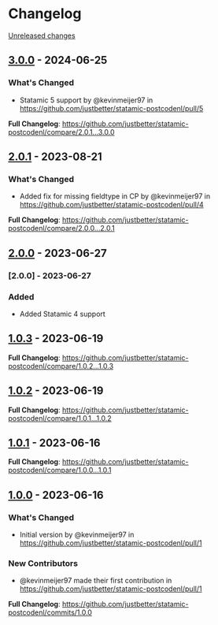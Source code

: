 # Changelog 

[Unreleased changes](https://github.com/justbetter/statamic-postcodenl/compare/3.0.0...master)
## [3.0.0](https://github.com/justbetter/statamic-postcodenl/releases/tag/3.0.0) - 2024-06-25

### What's Changed
* Statamic 5 support by @kevinmeijer97 in https://github.com/justbetter/statamic-postcodenl/pull/5


**Full Changelog**: https://github.com/justbetter/statamic-postcodenl/compare/2.0.1...3.0.0

## [2.0.1](https://github.com/justbetter/statamic-postcodenl/releases/tag/2.0.1) - 2023-08-21

### What's Changed
* Added fix for missing fieldtype in CP by @kevinmeijer97 in https://github.com/justbetter/statamic-postcodenl/pull/4


**Full Changelog**: https://github.com/justbetter/statamic-postcodenl/compare/2.0.0...2.0.1

## [2.0.0](https://github.com/justbetter/statamic-postcodenl/releases/tag/2.0.0) - 2023-06-27

### [2.0.0] - 2023-06-27

### Added

- Added Statamic 4 support

## [1.0.3](https://github.com/justbetter/statamic-postcodenl/releases/tag/1.0.3) - 2023-06-19

**Full Changelog**: https://github.com/justbetter/statamic-postcodenl/compare/1.0.2...1.0.3

## [1.0.2](https://github.com/justbetter/statamic-postcodenl/releases/tag/1.0.2) - 2023-06-19

**Full Changelog**: https://github.com/justbetter/statamic-postcodenl/compare/1.0.1...1.0.2

## [1.0.1](https://github.com/justbetter/statamic-postcodenl/releases/tag/1.0.1) - 2023-06-16

**Full Changelog**: https://github.com/justbetter/statamic-postcodenl/compare/1.0.0...1.0.1

## [1.0.0](https://github.com/justbetter/statamic-postcodenl/releases/tag/1.0.0) - 2023-06-16

### What's Changed
* Initial version by @kevinmeijer97 in https://github.com/justbetter/statamic-postcodenl/pull/1

### New Contributors
* @kevinmeijer97 made their first contribution in https://github.com/justbetter/statamic-postcodenl/pull/1

**Full Changelog**: https://github.com/justbetter/statamic-postcodenl/commits/1.0.0

